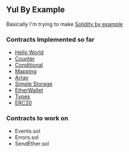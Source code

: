 ## Yul By Example 

Basically I'm trying to make [Solidity by example](https://solidity-by-example.org/)

### Contracts Implemented so far
- [Hello World](/src/hello_world.sol)
-  [Counter](/src/Counter.sol)
-  [Conditional](src/for_loop.sol)
-  [Mapping](/src/mapping.sol)
-  [Array](/src/array.sol)
-  [Simple Storage](/src/simple_storage.sol)
-  [EtherWallet](/src/EtherWallet.sol)
- [Types](/src/types.sol)
- [ERC20](/src/yulERC20.sol)

### Contracts to work on 
- Events.sol
- Errors.sol 
- SendEther.sol